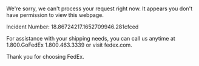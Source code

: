  	


 	

We're sorry, we can't process your request right now. It appears you don't have permission to view this webpage.


Incident Number: 18.86724217.1652709946.281cfced





For assistance with your shipping needs, you can call us anytime at 1.800.GoFedEx 1.800.463.3339 or visit fedex.com.




Thank you for choosing FedEx.